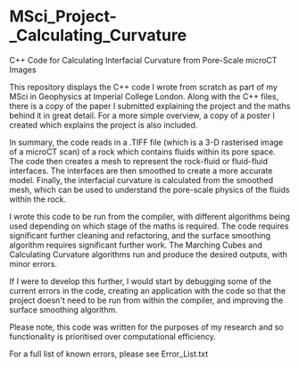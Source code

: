 # MSci_Project-_Calculating_Curvature
C++ Code for Calculating Interfacial Curvature from Pore-Scale microCT Images

This repository displays the C++ code I wrote from scratch as part of my MSci in Geophysics at Imperial College London.
Along with the C++ files, there is a copy of the paper I submitted explaining the project and the maths behind it in great detail.
For a more simple overview, a copy of a poster I created which explains the project is also included.

In summary, the code reads in a .TIFF file (which is a 3-D rasterised image of a microCT scan) of a rock which contains fluids within its pore space. The code then creates a mesh to represent the rock-fluid or fluid-fluid interfaces. The interfaces are then smoothed to create a more accurate model. Finally, the interfacial curvature is calculated from the smoothed mesh, which can be used to understand the pore-scale physics of the fluids within the rock.

I wrote this code to be run from the compiler, with different algorithms being used depending on which stage of the maths is required.
The code requires significant further cleaning and refactoring, and the surface smoothing algorithm requires significant further work.
The Marching Cubes and Calculating Curvature algorithms run and produce the desired outputs, with minor errors.

If I were to develop this further, I would start by debugging some of the current errors in the code, creating an application with the code so that the project doesn't need to be run from within the compiler, and improving the surface smoothing algorithm.

Please note, this code was written for the purposes of my research and so functionality is prioritised over computational efficiency.

For a full list of known errors, please see Error_List.txt
